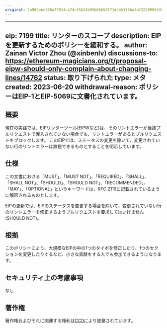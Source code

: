 ```yaml
---
original: 2a982eec208a77914ca74cf5b24b95b68b53f71deb51366a3bf222890643993f
---
```


---
eip: 7199
title: リンターのスコープ
description: EIPを更新するためのポリシーを緩和する。
author: Zainan Victor Zhou (@xinbenlv)
discussions-to: https://ethereum-magicians.org/t/proposal-eipw-should-only-complain-about-changing-lines/14762
status: 取り下げられた
type: メタ
created: 2023-06-20
withdrawal-reason: ポリシーはEIP-1とEIP-5069に文書化されています。
---

## 概要

現在の実践では、EIPリンターツール(EIPWなど)は、そのリントエラーが当該プルリクエストで導入されていない場合でも、リントエラーがあるとプルリクエストをブロックします。
このEIPでは、ステータスの変更を除いて、変更されていない行のリントエラーは無視できるものとすることを明示しています。

## 仕様

この文書における「MUST」、「MUST NOT」、「REQUIRED」、「SHALL」、「SHALL NOT」、「SHOULD」、「SHOULD NOT」、「RECOMMENDED」、「MAY」、「OPTIONAL」というキーワードは、RFC 2119に記載されているように解釈されるものとします。

EIPの更新では、EIPのステータスを変更する場合を除いて、変更されていない行のリントエラーを修正するようプルリクエストを要求してはいけません(SHOULD NOT)。

## 根拠

このポリシーにより、大規模なEIPの中の1つのタイポを修正したり、1つのセクションを変更したりするなど、小さな貢献をする人でも参加できるようになります。

## セキュリティ上の考慮事項

なし

## 著作権

著作権およびそれに関連する権利は[CC0](../LICENSE.md)により放棄されています。